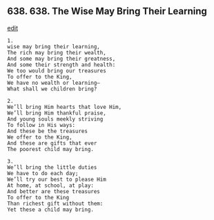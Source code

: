
## 638.  638. The Wise May Bring Their Learning
[edit](https://docs.google.com/document/d/1yOx0YkMkQLXiiB5Le7wgExF2fIgYIpbB/edit?mode=html)






    1.
    wise may bring their learning,
    The rich may bring their wealth,
    And some may bring their greatness,
    And some their strength and health:
    We too would bring our treasures
    To offer to the King,
    We have no wealth or learning—
    What shall we children bring?

    2.
    We’ll bring Him hearts that love Him,
    We’ll bring Him thankful praise,
    And young souls meekly striving
    To follow in His ways:
    And these be the treasures
    We offer to the King,
    And these are gifts that ever
    The poorest child may bring.

    3.
    We’ll bring the little duties
    We have to do each day;
    We’ll try our best to please Him
    At home, at school, at play:
    And better are these treasures
    To offer to the King
    Than richest gift without them:
    Yet these a child may bring.
